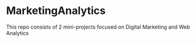 # MarketingAnalytics
This repo consists of 2 mini-projects focused on Digital Marketing and Web Analytics
